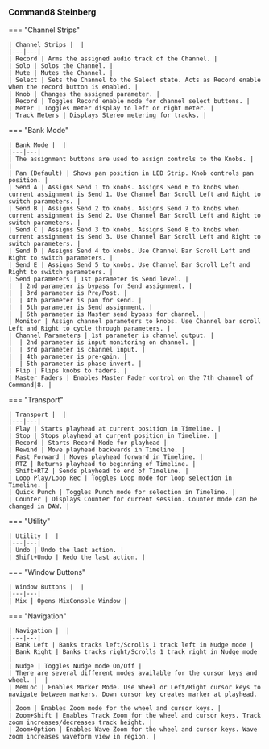 #

### Command8 Steinberg

=== "Channel Strips"

    | Channel Strips |  |
    |---|---|
    | Record | Arms the assigned audio track of the Channel. |
    | Solo | Solos the Channel. |
    | Mute | Mutes the Channel. |
    | Select | Sets the Channel to the Select state. Acts as Record enable when the record button is enabled. |
    | Knob | Changes the assigned parameter. |
    | Record | Toggles Record enable mode for channel select buttons. |
    | Meter | Toggles meter display to left or right meter. |
    | Track Meters | Displays Stereo metering for tracks. |

=== "Bank Mode"

    | Bank Mode |  |
    |---|---|
    | The assignment buttons are used to assign controls to the Knobs. |  |
    | Pan (Default) | Shows pan position in LED Strip. Knob controls pan position. |
    | Send A | Assigns Send 1 to knobs. Assigns Send 6 to knobs when current assignment is Send 1. Use Channel Bar Scroll Left and Right to switch parameters. |
    | Send B | Assigns Send 2 to knobs. Assigns Send 7 to knobs when current assignment is Send 2. Use Channel Bar Scroll Left and Right to switch parameters. |
    | Send C | Assigns Send 3 to knobs. Assigns Send 8 to knobs when current assignment is Send 3. Use Channel Bar Scroll Left and Right to switch parameters. |
    | Send D | Assigns Send 4 to knobs. Use Channel Bar Scroll Left and Right to switch parameters. |
    | Send E | Assigns Send 5 to knobs. Use Channel Bar Scroll Left and Right to switch parameters. |
    | Send parameters | 1st parameter is Send level. |
    |  | 2nd parameter is bypass for Send assignment. |
    |  | 3rd parameter is Pre/Post. |
    |  | 4th parameter is pan for send. |
    |  | 5th parameter is Send assignment. |
    |  | 6th parameter is Master send bypass for channel. |
    | Monitor | Assign channel parameters to knobs. Use Channel bar scroll Left and Right to cycle through parameters. |
    | Channel Parameters | 1st parameter is channel output. |
    |  | 2nd parameter is input monitoring on channel. |
    |  | 3rd parameter is channel input. |
    |  | 4th parameter is pre-gain. |
    |  | 5th parameter is phase invert. |
    | Flip | Flips knobs to faders. |
    | Master Faders | Enables Master Fader control on the 7th channel of Command|8. |

=== "Transport"

    | Transport |  |
    |---|---|
    | Play | Starts playhead at current position in Timeline. |
    | Stop | Stops playhead at current position in Timeline. |
    | Record | Starts Record Mode for playhead |
    | Rewind | Move playhead backwards in Timeline. |
    | Fast Forward | Moves playhead forward in Timeline. |
    | RTZ | Returns playhead to beginning of Timeline. |
    | Shift+RTZ | Sends playhead to end of Timeline. |
    | Loop Play/Loop Rec | Toggles Loop mode for loop selection in Timeline. |
    | Quick Punch | Toggles Punch mode for selection in Timeline. |
    | Counter | Displays Counter for current session. Counter mode can be changed in DAW. |

=== "Utility"

    | Utility |  |
    |---|---|
    | Undo | Undo the last action. |
    | Shift+Undo | Redo the last action. |

=== "Window Buttons"

    | Window Buttons |  |
    |---|---|
    | Mix | Opens MixConsole Window |

=== "Navigation"

    | Navigation |  |
    |---|---|
    | Bank Left | Banks tracks left/Scrolls 1 track left in Nudge mode |
    | Bank Right | Banks tracks right/Scrolls 1 track right in Nudge mode |
    | Nudge | Toggles Nudge mode On/Off |
    | There are several different modes available for the cursor keys and wheel. |  |
    | MemLoc | Enables Marker Mode. Use Wheel or Left/Right cursor keys to navigate between markers. Down cursor key creates marker at playhead. |
    | Zoom | Enables Zoom mode for the wheel and cursor keys. |
    | Zoom+Shift | Enables Track Zoom for the wheel and cursor keys. Track zoom increases/decreases track height. |
    | Zoom+Option | Enables Wave Zoom for the wheel and cursor keys. Wave zoom increases waveform view in region. |
